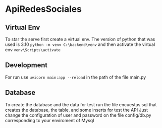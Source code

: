 # ApiRedesSociales
## Virtual Env
To star the serve first create a virtual env. The version of python that was used is 3.10
`python -m venv C:\backend\venv` and then activate the virtual env `venv\Scripts\activate`

## Development 
For run  use  `uvicorn main:app --reload`  in the path of the file main.py

## Database 
To create the database and the data for test run the file encuestas.sql that creates the database, the table, and some inserts for test the API
Just change the configuration of user and password on the file config/db.py corresponding to your enviroment of Mysql

